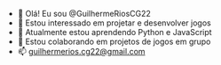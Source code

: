 - 👋 Olá! Eu sou @GuilhermeRiosCG22
- 👀 Estou interessado em projetar e desenvolver jogos
- 🌱 Atualmente estou aprendendo Python e JavaScript
- 💞️ Estou colaborando em projetos de jogos em grupo
- 📫 guilhermerios.cg22@gmail.com
